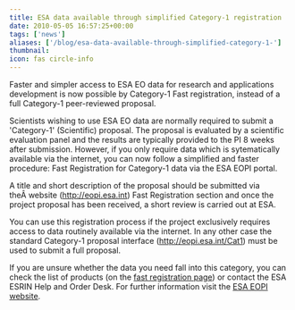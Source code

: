 ```yaml
---
title: ESA data available through simplified Category-1 registration
date: 2010-05-05 16:57:25+00:00
tags: ['news']
aliases: ['/blog/esa-data-available-through-simplified-category-1-']
thumbnail: 
icon: fas circle-info
---
```

Faster and simpler access to ESA EO data for research and applications development is now possible by Category-1 Fast registration, instead of a full Category-1 peer-reviewed proposal.

Scientists wishing to use ESA EO data are normally required to submit a 'Category-1' (Scientific) proposal. The proposal is evaluated by a scientific evaluation panel and the results are typically provided to the PI 8 weeks after submission. However, if you only require data which is sytematically available via the internet, you can now follow a simplified and faster procedure: Fast Registration for Category-1 data via the ESA EOPI portal.


A title and short description of the proposal should be submitted via theÂ website (<http://eopi.esa.int>) Fast Registration section and once the project proposal has been received, a short review is carried out at ESA.


You can use this registration process if the project exclusively requires access to data routinely available via the internet. In any other case the standard Category-1 proposal interface (<http://eopi.esa.int/Cat1>) must be used to submit a full proposal.


If you are unsure whether the data you need fall into this category, you can check the list of products (on the [fast registration page](http://eopi.esa.int/esa/esa?cmd=aodetail&aoname=Registration)) or contact the ESA ESRIN Help and Order Desk. For further information visit the [ESA EOPI website](http://eopi.esa.int).



